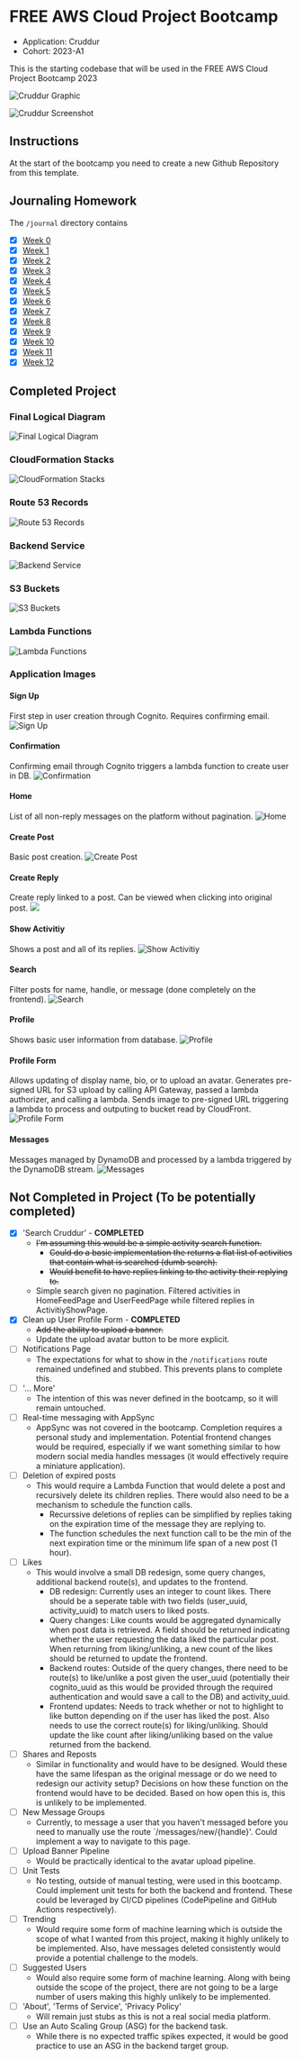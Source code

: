 # FREE AWS Cloud Project Bootcamp

- Application: Cruddur
- Cohort: 2023-A1

This is the starting codebase that will be used in the FREE AWS Cloud Project Bootcamp 2023

![Cruddur Graphic](_docs/assets/cruddur-banner.jpg)

![Cruddur Screenshot](_docs/assets/cruddur-screenshot.png)

## Instructions

At the start of the bootcamp you need to create a new Github Repository from this template.

## Journaling Homework

The `/journal` directory contains

- [x] [Week 0](journal/week00.md)
- [x] [Week 1](journal/week01.md)
- [x] [Week 2](journal/week02.md)
- [x] [Week 3](journal/week03.md)
- [x] [Week 4](journal/week04.md)
- [x] [Week 5](journal/week05.md)
- [x] [Week 6](journal/week06.md)
- [x] [Week 7](journal/week07.md)
- [x] [Week 8](journal/week08.md)
- [x] [Week 9](journal/week09.md)
- [x] [Week 10](journal/week10.md)
- [x] [Week 11](journal/week11.md)
- [x] [Week 12](journal/week12.md)

## Completed Project
### Final Logical Diagram
![Final Logical Diagram](_docs/assets/final-logical-diagram.png)

### CloudFormation Stacks
![CloudFormation Stacks](_docs/assets/cfn-stacks.png)

### Route 53 Records
![Route 53 Records](_docs/assets/route-53.png)

### Backend Service
![Backend Service](_docs/assets/backend-service.png)

### S3 Buckets
![S3 Buckets](_docs/assets/s3-buckets.png)

### Lambda Functions
![Lambda Functions](_docs/assets/lambdas.png)

### Application Images
#### Sign Up
First step in user creation through Cognito. Requires confirming email.
![Sign Up](_docs/assets/sign-up.png)
#### Confirmation
Confirming email through Cognito triggers a lambda function to create user in DB.
![Confirmation](_docs/assets/confirm.png)
#### Home
List of all non-reply messages on the platform without pagination.
![Home](_docs/assets/home.png)
#### Create Post
Basic post creation.
![Create Post](_docs/assets/post.png)
#### Create Reply
Create reply linked to a post. Can be viewed when clicking into original post.
![](_docs/assets/reply.png)
#### Show Activitiy
Shows a post and all of its replies.
![Show Activitiy](_docs/assets/activity-show.png)
#### Search
Filter posts for name, handle, or message (done completely on the frontend).
![Search](_docs/assets/search.png)
#### Profile
Shows basic user information from database.
![Profile](_docs/assets/profile.png)
#### Profile Form
Allows updating of display name, bio, or to upload an avatar.
Generates pre-signed URL for S3 upload by calling API Gateway, passed a lambda authorizer, and calling a lambda.
Sends image to pre-signed URL triggering a lambda to process and outputing to bucket read by CloudFront.
![Profile Form](_docs/assets/profile-form.png)
#### Messages
Messages managed by DynamoDB and processed by a lambda triggered by the DynamoDB stream.
![Messages](_docs/assets/messages.png)

## Not Completed in Project (To be potentially completed)
- [x] 'Search Cruddur' - **COMPLETED**
  - ~~I'm assuming this would be a simple activity search function.~~
    - ~~Could do a basic implementation the returns a flat list of activities that contain what is searched (dumb search).~~
    - ~~Would benefit to have replies linking to the activity their replying to.~~
  - Simple search given no pagination. Filtered activities in HomeFeedPage and UserFeedPage while filtered replies in ActivitiyShowPage.
- [x] Clean up User Profile Form - **COMPLETED**
  - ~~Add the ability to upload a banner.~~
  - Update the upload avatar button to be more explicit.
- [ ] Notifications Page
  - The expectations for what to show in the `/notifications` route remained undefined and stubbed. This prevents plans to complete this.
- [ ] '... More'
  - The intention of this was never defined in the bootcamp, so it will remain untouched.
- [ ] Real-time messaging with AppSync
  - AppSync was not covered in the bootcamp. Completion requires a personal study and implementation. Potential frontend changes would be required, especially if we want something similar to how modern social media handles messages (it would effectively require a miniature application).
- [ ] Deletion of expired posts
  - This would require a Lambda Function that would delete a post and recursively delete its children replies. There would also need to be a mechanism to schedule the function calls.
    - Recurssive deletions of replies can be simplified by replies taking on the expiration time of the message they are replying to.
    - The function schedules the next function call to be the min of the next expiration time or the minimum life span of a new post (1 hour).
- [ ] Likes
  - This would involve a small DB redesign, some query changes, additional backend route(s), and updates to the frontend.
    - DB redesign: Currently uses an integer to count likes. There should be a seperate table with two fields (user_uuid, activity_uuid) to match users to liked posts.
    - Query changes: Like counts would be aggregated dynamically when post data is retrieved. A field should be returned indicating whether the user requesting the data liked the particular post. When returning from liking/unliking, a new count of the likes should be returned to update the frontend.
    - Backend routes: Outside of the query changes, there need to be route(s) to like/unlike a post given the user_uuid (potentially their cognito_uuid as this would be provided through the required authentication and would save a call to the DB) and activity_uuid.
    - Frontend updates: Needs to track whether or not to highlight to like button depending on if the user has liked the post. Also needs to use the correct route(s) for liking/unliking. Should update the like count after liking/unliking based on the value returned from the backend.
- [ ] Shares and Reposts
  - Similar in functionality and would have to be designed. Would these have the same lifespan as the original message or do we need to redesign our activity setup? Decisions on how these function on the frontend would have to be decided. Based on how open this is, this is unlikely to be implemented.
- [ ] New Message Groups
  - Currently, to message a user that you haven't messaged before you need to manually use the route `/messages/new/{handle}'. Could implement a way to navigate to this page.
- [ ] Upload Banner Pipeline
  - Would be practically identical to the avatar upload pipeline.
- [ ] Unit Tests
  - No testing, outside of manual testing, were used in this bootcamp. Could implement unit tests for both the backend and frontend. These could be leveraged by CI/CD pipelines (CodePipeline and GitHub Actions respectively).
- [ ] Trending
  - Would require some form of machine learning which is outside the scope of what I wanted from this project, making it highly unlikely to be implemented. Also, have messages deleted consistently would provide a potential challenge to the models.
- [ ] Suggested Users
  - Would also require some form of machine learning. Along with being outside the scope of the project, there are not going to be a large number of users making this highly unlikely to be implemented.
- [ ] 'About', 'Terms of Service', 'Privacy Policy'
  - Will remain just stubs as this is not a real social media platform.
- [ ] Use an Auto Scaling Group (ASG) for the backend task.
  - While there is no expected traffic spikes expected, it would be good practice to use an ASG in the backend target group.